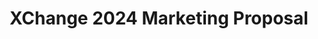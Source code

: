---
title: XChange 2024 Marketing Proposal
redirect_to: https://drive.google.com/file/d/1D0ReJ0jrigFDBHC3p-OcGFR-ChB0WnWt/view?usp=sharing
redirect_from: 
  - /XC24MarketingProposal
  - /xc24marketingproposal
---
